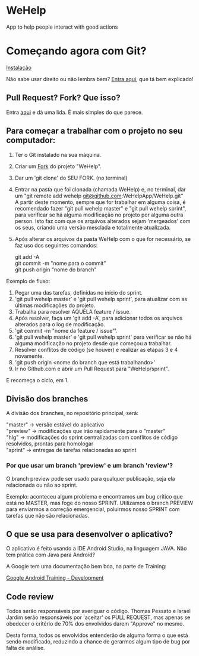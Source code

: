 # WeHelp #

App to help people interact with good actions

# Começando agora com Git? #
[Instalação](https://git-scm.com/book/pt-br/v1/Primeiros-passos-Instalando-Git)

Não sabe usar direito ou não lembra bem? [Entra aqui](http://rogerdudler.github.io/git-guide/index.pt_BR.html), que tá bem explicado!

## Pull Request? Fork? Que isso? ##

Entra [aqui](http://tableless.com.br/contribuindo-em-projetos-open-source-com-o-github/) e dá uma lida. É mais simples do que parece.

## Para começar a trabalhar com o projeto no seu computador: ##

1. Ter o Git instalado na sua máquina.
2. Criar um [Fork](https://help.github.com/articles/fork-a-repo/) do projeto "WeHelp".
3. Dar um 'git clone' do SEU FORK. (no terminal)
4. Entrar na pasta que foi clonada (chamada WeHelp) e, no terminal, dar um "git remote add wehelp git@github.com:WeHelpApp/WeHelp.git"
<br>A partir deste momento, sempre que for trabalhar em alguma coisa, é recomendado fazer "git pull wehelp master" e "git pull wehelp sprint", para verificar se há alguma modificação no projeto por alguma outra person. Isto faz com que os arquivos alterados sejam 'mergeados' com os seus, criando uma versão mesclada e totalmente atualizada.
5. Após alterar os arquivos da pasta WeHelp com o que for necessário, se faz uso dos seguintes comandos:

   git add -A<br>
   git commit -m "nome para o commit"<br>
   git push origin "nome do branch"<br>

Exemplo de fluxo:

1. Pegar uma das tarefas, definidas no início do sprint.
1. 'git pull wehelp master' e 'git pull wehelp sprint', para atualizar com as últimas modificações do projeto.
2. Trabalha para resolver AQUELA feature / issue.
3. Após resolver, faça um 'git add -A', para adicionar todos os arquivos alterados para o log de modificação.
4. 'git commit -m "nome da feature / issue"'.
5. 'git pull wehelp master' e 'git pull wehelp sprint' para verificar se não há alguma modificação no projeto desde que começou a trabalhar.
6. Resolver conflitos de código (se houver) e realizar as etapas 3 e 4 novamente.
7. 'git push origin <nome do branch que está trabalhando>'
8. Ir no Github.com e abrir um Pull Request para "WeHelp/sprint".

E recomeça o ciclo, em 1.


## Divisão dos branches ##

A divisão dos branches, no repositório principal, será:

"master" -> versão estável do aplicativo
<br>
"preview" -> modificações que irão rapidamente para o "master"
<br>
"hlg" -> modificações do sprint centralizadas com conflitos de código resolvidos, prontas para homologar
<br>
"sprint" -> entregas de tarefas relacionadas ao sprint

### Por que usar um branch 'preview' e um branch 'review'? ###

O branch preview pode ser usado para qualquer publicação, seja ela relacionada ou não ao sprint.

Exemplo: aconteceu algum problema e encontramos um bug crítico que está no MASTER, mas foge do nosso SPRINT. Utilizamos o branch PREVIEW para enviarmos a correção emergencial, poluirmos nosso SPRINT com tarefas que não são relacionadas.


## O que se usa para desenvolver o aplicativo? ##

O aplicativo é feito usando a IDE Android Studio, na linguagem JAVA.
Não tem prática com Java para Android?

A Google tem uma documentação bem boa, na parte de Training:

[Google Android Training - Development](https://developer.android.com/training/index.html)

## Code review ##

Todos serão responsáveis por averiguar o código. Thomas Pessato e Israel Jardim serão responsáveis por 'aceitar' os PULL REQUEST, mas apenas se obedecer o critério de 70% dos envolvidos darem "Approve" no mesmo.

Desta forma, todos os envolvidos entenderão de alguma forma o que está sendo modificado, reduzindo a chance de gerarmos algum tipo de bug por falta de análise.

